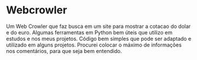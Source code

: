 # Webcrowler
Um Web Crowler que faz busca em um site para mostrar a cotacao do dolar e do euro. Algumas ferramentas em Python bem úteis que utilizo em estudos e nos meus projetos. Código bem simples que pode ser adaptado e utilizado em alguns projetos. Procurei colocar o máximo de informações nos comentários, para que seja bem entendido.
